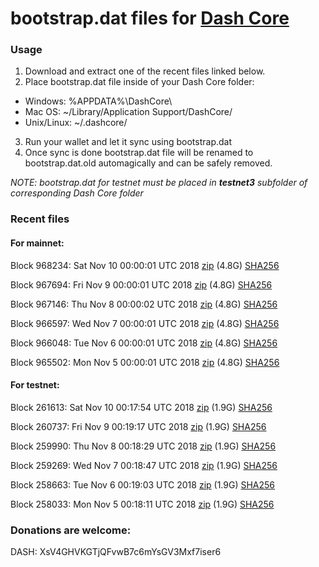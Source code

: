 # bootstrap.dat files for [Dash Core](https://www.dash.org)

### Usage

1. Download and extract one of the recent files linked below.
2. Place bootstrap.dat file inside of your Dash Core folder:
 - Windows: %APPDATA%\DashCore\
 - Mac OS: ~/Library/Application Support/DashCore/
 - Unix/Linux: ~/.dashcore/
3. Run your wallet and let it sync using bootstrap.dat
4. Once sync is done bootstrap.dat file will be renamed to bootstrap.dat.old automagically and can be safely removed.

_NOTE: bootstrap.dat for testnet must be placed in **testnet3** subfolder of corresponding Dash Core folder_

### Recent files

#### For mainnet:

Block 968234: Sat Nov 10 00:00:01 UTC 2018 [zip](https://dash-bootstrap.ams3.digitaloceanspaces.com/mainnet/2018-11-10/bootstrap.dat.zip) (4.8G) [SHA256](https://dash-bootstrap.ams3.digitaloceanspaces.com/mainnet/2018-11-10/sha256.txt)

Block 967694: Fri Nov  9 00:00:01 UTC 2018 [zip](https://dash-bootstrap.ams3.digitaloceanspaces.com/mainnet/2018-11-09/bootstrap.dat.zip) (4.8G) [SHA256](https://dash-bootstrap.ams3.digitaloceanspaces.com/mainnet/2018-11-09/sha256.txt)

Block 967146: Thu Nov  8 00:00:02 UTC 2018 [zip](https://dash-bootstrap.ams3.digitaloceanspaces.com/mainnet/2018-11-08/bootstrap.dat.zip) (4.8G) [SHA256](https://dash-bootstrap.ams3.digitaloceanspaces.com/mainnet/2018-11-08/sha256.txt)

Block 966597: Wed Nov  7 00:00:01 UTC 2018 [zip](https://dash-bootstrap.ams3.digitaloceanspaces.com/mainnet/2018-11-07/bootstrap.dat.zip) (4.8G) [SHA256](https://dash-bootstrap.ams3.digitaloceanspaces.com/mainnet/2018-11-07/sha256.txt)

Block 966048: Tue Nov  6 00:00:01 UTC 2018 [zip](https://dash-bootstrap.ams3.digitaloceanspaces.com/mainnet/2018-11-06/bootstrap.dat.zip) (4.8G) [SHA256](https://dash-bootstrap.ams3.digitaloceanspaces.com/mainnet/2018-11-06/sha256.txt)

Block 965502: Mon Nov  5 00:00:01 UTC 2018 [zip](https://dash-bootstrap.ams3.digitaloceanspaces.com/mainnet/2018-11-05/bootstrap.dat.zip) (4.8G) [SHA256](https://dash-bootstrap.ams3.digitaloceanspaces.com/mainnet/2018-11-05/sha256.txt)


#### For testnet:

Block 261613: Sat Nov 10 00:17:54 UTC 2018 [zip](https://dash-bootstrap.ams3.digitaloceanspaces.com/testnet/2018-11-10/bootstrap.dat.zip) (1.9G) [SHA256](https://dash-bootstrap.ams3.digitaloceanspaces.com/testnet/2018-11-10/sha256.txt)

Block 260737: Fri Nov  9 00:19:17 UTC 2018 [zip](https://dash-bootstrap.ams3.digitaloceanspaces.com/testnet/2018-11-09/bootstrap.dat.zip) (1.9G) [SHA256](https://dash-bootstrap.ams3.digitaloceanspaces.com/testnet/2018-11-09/sha256.txt)

Block 259990: Thu Nov  8 00:18:29 UTC 2018 [zip](https://dash-bootstrap.ams3.digitaloceanspaces.com/testnet/2018-11-08/bootstrap.dat.zip) (1.9G) [SHA256](https://dash-bootstrap.ams3.digitaloceanspaces.com/testnet/2018-11-08/sha256.txt)

Block 259269: Wed Nov  7 00:18:47 UTC 2018 [zip](https://dash-bootstrap.ams3.digitaloceanspaces.com/testnet/2018-11-07/bootstrap.dat.zip) (1.9G) [SHA256](https://dash-bootstrap.ams3.digitaloceanspaces.com/testnet/2018-11-07/sha256.txt)

Block 258663: Tue Nov  6 00:19:03 UTC 2018 [zip](https://dash-bootstrap.ams3.digitaloceanspaces.com/testnet/2018-11-06/bootstrap.dat.zip) (1.9G) [SHA256](https://dash-bootstrap.ams3.digitaloceanspaces.com/testnet/2018-11-06/sha256.txt)

Block 258033: Mon Nov  5 00:18:11 UTC 2018 [zip](https://dash-bootstrap.ams3.digitaloceanspaces.com/testnet/2018-11-05/bootstrap.dat.zip) (1.9G) [SHA256](https://dash-bootstrap.ams3.digitaloceanspaces.com/testnet/2018-11-05/sha256.txt)


### Donations are welcome:

DASH: XsV4GHVKGTjQFvwB7c6mYsGV3Mxf7iser6
